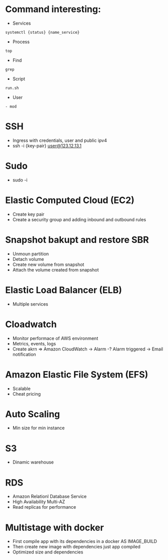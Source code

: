 # Command interesting:
- Services
```
systemctl {status} {name_service}
```
- Process
```
top
```
- Find
```
grep
```

- Script
```
run.sh
```
- User
```
- mod
```

# SSH
 - Ingress with credentials, user and public ipv4
 - ssh -i {key-pair} user@123.12.13.1

# Sudo
 - sudo -i

# Elastic Computed Cloud (EC2)
- Create key pair
- Create a security group and adding inbound and outbound rules 

# Snapshot bakupt and restore SBR
- Unmoun partition
- Detach volume
- Create new volume from snapshot
- Attach the volume created from snapshot

# Elastic Load Balancer (ELB)
- Multiple services

# Cloadwatch
- Monitor performace of AWS environment
- Metrics, events, logs
- Create akrn => Amazon CloudWatch -> Alarm -? Alarm triggered -> Email notification

# Amazon Elastic File System (EFS)
- Scalable
- Cheat pricing

# Auto Scaling
- Min size for min instance

# S3
- Dinamic warehouse

# RDS
 - Amazon Relationl Database Service
 - High Availability Multi-AZ
 - Read replicas for performance

# Multistage with docker
 - First compile app with its dependencies in a docker AS IMAGE_BUILD
 - Then create new image with dependencies just app compiled
 - Optimized size and dependencies




